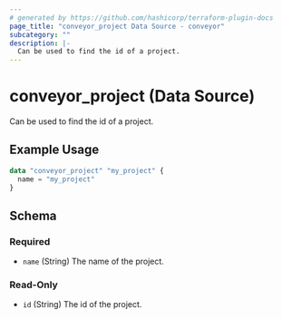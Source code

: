 ```yaml
---
# generated by https://github.com/hashicorp/terraform-plugin-docs
page_title: "conveyor_project Data Source - conveyor"
subcategory: ""
description: |-
  Can be used to find the id of a project.
---
```


# conveyor_project (Data Source)

Can be used to find the id of a project.

## Example Usage

```terraform
data "conveyor_project" "my_project" {
  name = "my_project"
}
```

<!-- schema generated by tfplugindocs -->
## Schema

### Required

- `name` (String) The name of the project.

### Read-Only

- `id` (String) The id of the project.


